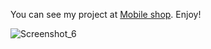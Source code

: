 You can see my project at [Mobile shop](https://kristijanzadro.github.io/MobileShop-React/). Enjoy!

![Screenshot_6](https://user-images.githubusercontent.com/48218351/116324134-d0497800-a7bf-11eb-8c82-5c61c45b1386.png)